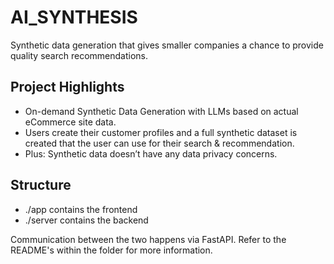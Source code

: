 # AI_SYNTHESIS

Synthetic data generation that gives smaller companies a chance to provide quality search recommendations.

## Project Highlights

* On-demand Synthetic Data Generation with LLMs based on actual eCommerce site data.
* Users create their customer profiles and a full synthetic dataset is created that the user can use for their search & recommendation.
* Plus: Synthetic data doesn’t have any data privacy concerns.

## Structure

* ./app contains the frontend
* ./server contains the backend

Communication between the two happens via FastAPI. Refer to the README's within the folder for more information.